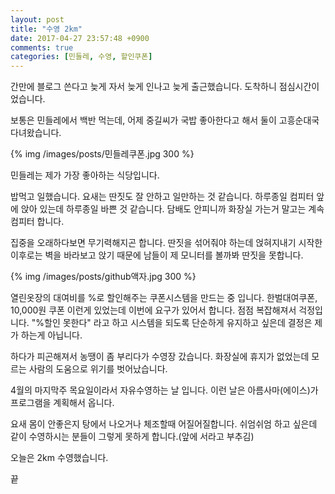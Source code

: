 ```yaml
---
layout: post
title: "수영 2km"
date: 2017-04-27 23:57:48 +0900
comments: true
categories: [민들레, 수영, 할인쿠폰]
---
```


간만에 블로그 쓴다고 늦게 자서 늦게 인나고 늦게 출근했습니다.
도착하니 점심시간이었습니다.

보통은 민들레에서 백반 먹는데, 어제 중길씨가 국밥 좋아한다고 해서 둘이 고흥순대국 다녀왔습니다.

{% img /images/posts/민들레쿠폰.jpg 300 %}

민들레는 제가 가장 좋아하는 식당입니다.

밥먹고 일했습니다. 요새는 딴짓도 잘 안하고 일만하는 것 같습니다.
하루종일 컴피터 앞에 앉아 있는데 하루종일 바쁜 것 같습니다. 담배도 안피니까 화장실 가는거
말고는 계속 컴피터 합니다.

집중을 오래하다보면 무기력해지곤 합니다. 딴짓을 섞어줘야 하는데 얹혀지내기 시작한 이후로는
벽을 바라보고 앉기 때문에 남들이 제 모니터를 볼까봐 딴짓을 못합니다.

{% img /images/posts/github액자.jpg 300 %}

열린옷장의 대여비를 %로 할인해주는 쿠폰시스템을 만드는 중 입니다.
한벌대여쿠폰, 10,000원 쿠폰 이런게 있었는데 이번에 요구가 있어서 합니다.
점점 복잡해져서 걱정입니다. "%할인 못한다" 라고 하고 시스템을 되도록 단순하게 유지하고
싶은데 결정은 제가 하는게 아닙니다.

하다가 피곤해져서 농땡이 좀 부리다가 수영장 갔습니다. 화장실에 휴지가 없었는데 모르는
사람의 도움으로 위기를 벗어났습니다.

4월의 마지막주 목요일이라서 자유수영하는 날 입니다.
이런 날은 아름사마(에이스)가 프로그램을 계획해서 옵니다.

요새 몸이 안좋은지 탕에서 나오거나 체조할때 어질어질합니다.
쉬엄쉬엄 하고 싶은데 같이 수영하시는 분들이 그렇게 못하게 합니다.(앞에 서라고 부추김)

오늘은 2km 수영했습니다.

끝

